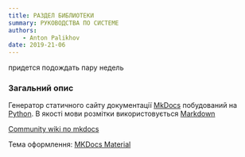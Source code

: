 ```yaml
---
title: РАЗДЕЛ БИБЛИОТЕКИ
summary: РУКОВОДСТВА ПО СИСТЕМЕ
authors:
    - Anton Palikhov
date: 2019-21-06
---
```


придется подождать пару недель


### Загальний опис

Генератор статичного сайту документації [MkDocs](https://www.mkdocs.org/) побудований на [Python](https://www.python.org/). В якості мови розмітки використовується [Markdown](https://www.markdownguide.org/)

[Community wiki по mkdocs](https://github.com/mkdocs/mkdocs/wiki)

Тема оформлення: [MKDocs Material](https://github.com/squidfunk/mkdocs-material)

